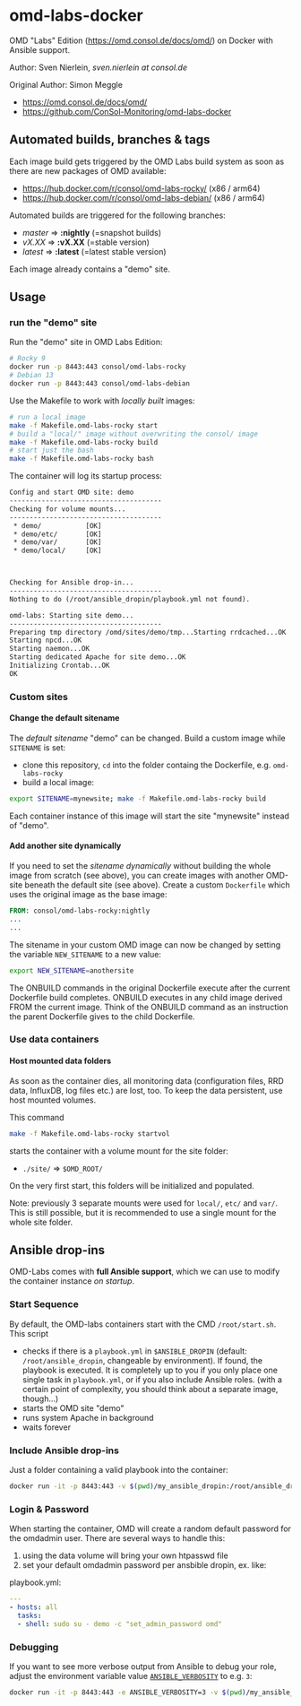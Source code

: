 # omd-labs-docker

OMD "Labs" Edition (<https://omd.consol.de/docs/omd/>) on Docker with Ansible support.

Author: Sven Nierlein, *sven.nierlein at consol.de*

Original Author: Simon Meggle

- <https://omd.consol.de/docs/omd/>
- <https://github.com/ConSol-Monitoring/omd-labs-docker>

## Automated builds, branches & tags

Each image build gets triggered by the OMD Labs build system as soon as there are new packages of OMD available:

- <https://hub.docker.com/r/consol/omd-labs-rocky/>  (x86 / arm64)
- <https://hub.docker.com/r/consol/omd-labs-debian/> (x86 / arm64)

Automated builds are triggered for the following branches:

- *master* => **:nightly** (=snapshot builds)
- *vX.XX*  => **:vX.XX**   (=stable version)
- *latest* => **:latest**  (=latest stable version)

Each image already contains a "demo" site.

## Usage

### run the "demo" site

Run the "demo" site in OMD Labs Edition:

```bash
# Rocky 9
docker run -p 8443:443 consol/omd-labs-rocky
# Debian 13
docker run -p 8443:443 consol/omd-labs-debian
```

Use the Makefile to work with *locally built* images:

```bash
# run a local image
make -f Makefile.omd-labs-rocky start
# build a "local/" image without overwriting the consol/ image
make -f Makefile.omd-labs-rocky build
# start just the bash
make -f Makefile.omd-labs-rocky bash
```

The container will log its startup process:

```txt
Config and start OMD site: demo
--------------------------------------
Checking for volume mounts...
--------------------------------------
 * demo/           [OK]
 * demo/etc/       [OK]
 * demo/var/       [OK]
 * demo/local/     [OK]



Checking for Ansible drop-in...
--------------------------------------
Nothing to do (/root/ansible_dropin/playbook.yml not found).

omd-labs: Starting site demo...
--------------------------------------
Preparing tmp directory /omd/sites/demo/tmp...Starting rrdcached...OK
Starting npcd...OK
Starting naemon...OK
Starting dedicated Apache for site demo...OK
Initializing Crontab...OK
OK
```

### Custom sites

#### Change the default sitename

The *default sitename* "demo" can be changed. Build a custom image while `SITENAME` is set:

- clone this repository, `cd` into the folder containg the Dockerfile, e.g. `omd-labs-rocky`
- build a local image:

```bash
export SITENAME=mynewsite; make -f Makefile.omd-labs-rocky build
```

Each container instance of this image will start the site "mynewsite" instead of "demo".

#### Add another site dynamically

If you need to set the *sitename dynamically* without building the whole image from scratch (see above), you can create images with another OMD-site beneath the default site (see above). Create a custom `Dockerfile` which uses the original image as the base image:

```dockerfile
FROM: consol/omd-labs-rocky:nightly
...
...
```

The sitename in your custom OMD image can now be changed by setting the variable `NEW_SITENAME` to a new value:

```bash
export NEW_SITENAME=anothersite
```

The ONBUILD commands in the original Dockerfile execute after the current Dockerfile build completes. ONBUILD executes in any child image derived FROM the current image. Think of the ONBUILD command as an instruction the parent Dockerfile gives to the child Dockerfile.

### Use data containers

#### Host mounted data folders

As soon as the container dies, all monitoring data (configuration files, RRD data, InfluxDB, log files etc.) are lost, too. To keep the data persistent, use host mounted volumes.

This command

```bash
make -f Makefile.omd-labs-rocky startvol
```

starts the container with a volume mount for the site folder:

- `./site/`   => `$OMD_ROOT/`

On the very first start, this folders will be initialized and populated.

Note: previously 3 separate mounts were used for `local/`, `etc/` and `var/`. This is still possible, but it is recommended to use a single mount for the whole site folder.

## Ansible drop-ins

OMD-Labs comes with **full Ansible support**, which we can use to modify the container instance *on startup*.

### Start Sequence

By default, the OMD-labs containers start with the CMD `/root/start.sh`. This script

- checks if there is a `playbook.yml` in `$ANSIBLE_DROPIN` (default: `/root/ansible_dropin`, changeable by environment). If found, the playbook is executed. It is completely up to you if you only place one single task in `playbook.yml`, or if you also include Ansible roles. (with a certain point of complexity, you should think about a separate image, though...)
- starts the OMD site "demo"
- runs system Apache in background
- waits forever

### Include Ansible drop-ins

Just a folder containing a valid playbook into the container:

```bash
docker run -it -p 8443:443 -v $(pwd)/my_ansible_dropin:/root/ansible_dropin consol/omd-labs-debian
```

### Login & Password

When starting the container, OMD will create a random default password for the omdadmin user.
There are several ways to handle this:

1. using the data volume will bring your own htpasswd file
2. set your default omdadmin password per ansbible dropin, ex. like:

playbook.yml:

```yaml
---
- hosts: all
  tasks:
  - shell: sudo su - demo -c "set_admin_password omd"
```

### Debugging

If you want to see more verbose output from Ansible to debug your role, adjust the environment variable value [`ANSIBLE_VERBOSITY`](http://docs.ansible.com/ansible/latest/debug_module.html) to e.g. `3`:

```bash
docker run -it -p 8443:443 -e ANSIBLE_VERBOSITY=3 -v $(pwd)/my_ansible_dropin:/root/ansible_dropin consol/omd-labs-debian
```

